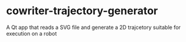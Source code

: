 cowriter-trajectory-generator
=============================

A Qt app that reads a SVG file and generate a 2D trajcetory suitable for execution on a robot
